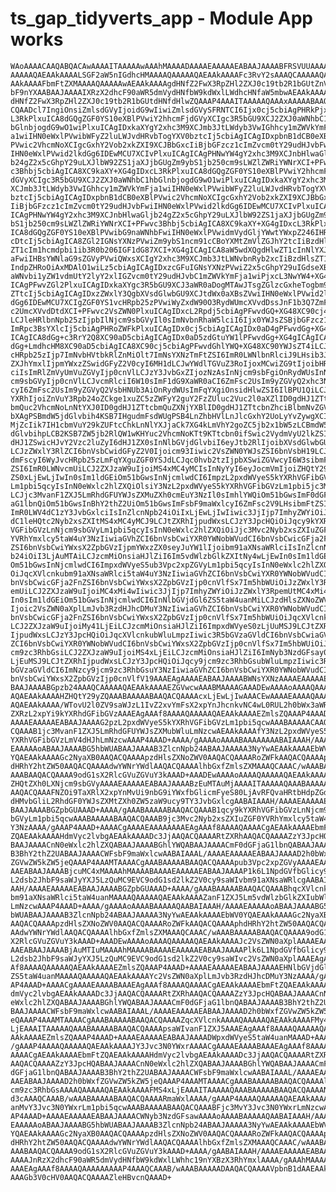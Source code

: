 # ts_gap_tidyverts_app - Module App works

    WAoAAAACAAQABQACAwAAAAITAAAAAwAAAhMAAAADAAAAEAAAAAEABAAJAAAABFRSVUUAAAAQ
    AAAAAQAEAAkAAAALSGF2aW5nIGdhcHMAAAAQAAAAAQAEAAkAAAAFc3RvY2sAAAQCAAAAAQAE
    AAkAAAAFbmFtZXMAAAAQAAAAAwAEAAkAAAAgdHNfZ2FwX3RpZHl2ZXJ0c19tb2R1bGUtZnVs
    bF9nYXAABAAJAAAAIXRzX2dhcF90aWR5dmVydHNfbW9kdWxlLWdhcHNfaW5mbwAEAAkAAAAf
    dHNfZ2FwX3RpZHl2ZXJ0c19tb2R1bGUtdHNfdHlwZQAAAP4AAAITAAAAAQAAAxAAAAABAAQA
    CQAADcl7IngiOnsiZmlsdGVyIjoidG9wIiwiZmlsdGVySFRNTCI6Ijx0cj5cbiAgPHRkPjxc
    L3RkPlxuICA8dGQgZGF0YS10eXBlPVwiY2hhcmFjdGVyXCIgc3R5bGU9XCJ2ZXJ0aWNhbC1h
    bGlnbjogdG9wO1wiPlxuICAgIDxkaXYgY2xhc3M9XCJmb3JtLWdyb3VwIGhhcy1mZWVkYmFj
    a1wiIHN0eWxlPVwibWFyZ2luLWJvdHRvbTogYXV0bztcIj5cbiAgICAgIDxpbnB1dCB0eXBl
    PVwic2VhcmNoXCIgcGxhY2Vob2xkZXI9XCJBbGxcIiBjbGFzcz1cImZvcm0tY29udHJvbFwi
    IHN0eWxlPVwid2lkdGg6IDEwMCU7XCIvPlxuICAgICAgPHNwYW4gY2xhc3M9XCJnbHlwaGlj
    b24gZ2x5cGhpY29uLXJlbW92ZS1jaXJjbGUgZm9ybS1jb250cm9sLWZlZWRiYWNrXCI+PFwv
    c3Bhbj5cbiAgICA8XC9kaXY+XG4gIDxcL3RkPlxuICA8dGQgZGF0YS10eXBlPVwiY2hhcmFj
    dGVyXCIgc3R5bGU9XCJ2ZXJ0aWNhbC1hbGlnbjogdG9wO1wiPlxuICAgIDxkaXYgY2xhc3M9
    XCJmb3JtLWdyb3VwIGhhcy1mZWVkYmFja1wiIHN0eWxlPVwibWFyZ2luLWJvdHRvbTogYXV0
    bztcIj5cbiAgICAgIDxpbnB1dCB0eXBlPVwic2VhcmNoXCIgcGxhY2Vob2xkZXI9XCJBbGxc
    IiBjbGFzcz1cImZvcm0tY29udHJvbFwiIHN0eWxlPVwid2lkdGg6IDEwMCU7XCIvPlxuICAg
    ICAgPHNwYW4gY2xhc3M9XCJnbHlwaGljb24gZ2x5cGhpY29uLXJlbW92ZS1jaXJjbGUgZm9y
    bS1jb250cm9sLWZlZWRiYWNrXCI+PFwvc3Bhbj5cbiAgICA8XC9kaXY+XG4gIDxcL3RkPlxu
    ICA8dGQgZGF0YS10eXBlPVwibG9naWNhbFwiIHN0eWxlPVwidmVydGljYWwtYWxpZ246IHRv
    cDtcIj5cbiAgICA8ZGl2IGNsYXNzPVwiZm9ybS1ncm91cCBoYXMtZmVlZGJhY2tcIiBzdHls
    ZT1cIm1hcmdpbi1ib3R0b206IGF1dG87XCI+XG4gICAgICA8aW5wdXQgdHlwZT1cInNlYXJj
    aFwiIHBsYWNlaG9sZGVyPVwiQWxsXCIgY2xhc3M9XCJmb3JtLWNvbnRyb2xcIiBzdHlsZT1c
    IndpZHRoOiAxMDAlO1wiLz5cbiAgICAgIDxzcGFuIGNsYXNzPVwiZ2x5cGhpY29uIGdseXBo
    aWNvbi1yZW1vdmUtY2lyY2xlIGZvcm0tY29udHJvbC1mZWVkYmFja1wiPjxcL3NwYW4+XG4g
    ICAgPFwvZGl2PlxuICAgIDxkaXYgc3R5bGU9XCJ3aWR0aDogMTAwJTsgZGlzcGxheTogbm9u
    ZTtcIj5cbiAgICAgIDxzZWxlY3QgbXVsdGlwbGU9XCJtdWx0aXBsZVwiIHN0eWxlPVwid2lk
    dGg6IDEwMCU7XCIgZGF0YS1vcHRpb25zPVwiWyZxdW90O3RydWUmcXVvdDssJnF1b3Q7ZmFs
    c2UmcXVvdDtdXCI+PFwvc2VsZWN0PlxuICAgIDxcL2Rpdj5cbiAgPFwvdGQ+XG48XC90cj4i
    LCJleHRlbnNpb25zIjpbIlNjcm9sbGVyIl0sImNvbnRhaW5lciI6Ijx0YWJsZSBjbGFzcz1c
    ImRpc3BsYXlcIj5cbiAgPHRoZWFkPlxuICAgIDx0cj5cbiAgICAgIDx0aD4gPFwvdGg+XG4g
    ICAgICA8dGg+c3RrY2Q8XC90aD5cbiAgICAgIDx0aD5zdGtuYW1lPFwvdGg+XG4gICAgICA8
    dGg+LmdhcHM8XC90aD5cbiAgICA8XC90cj5cbiAgPFwvdGhlYWQ+XG48XC90YWJsZT4iLCJv
    cHRpb25zIjp7ImNvbHVtbkRlZnMiOlt7ImNsYXNzTmFtZSI6ImR0LWNlbnRlciJ9LHsib3Jk
    ZXJhYmxlIjpmYWxzZSwidGFyZ2V0cyI6MH1dLCJwYWdlTGVuZ3RoIjoxMCwiZG9tIjoibHRp
    ciIsImRlZmVyUmVuZGVyIjp0cnVlLCJzY3JvbGxZIjozNzAsInNjcm9sbFgiOnRydWUsInNj
    cm9sbGVyIjp0cnVlLCJvcmRlciI6W10sImF1dG9XaWR0aCI6ZmFsc2UsIm9yZGVyQ2xhc3Nl
    cyI6ZmFsc2UsIm9yZGVyQ2VsbHNUb3AiOnRydWUsImFqYXgiOnsidHlwZSI6IlBPU1QiLCJk
    YXRhIjoiZnVuY3Rpb24oZCkge1xuZC5zZWFyY2guY2FzZUluc2Vuc2l0aXZlID0gdHJ1ZTtc
    bmQuc2VhcmNoLnNtYXJ0ID0gdHJ1ZTtcbmQuZXNjYXBlID0gdHJ1ZTtcbnZhciBlbmNvZGVB
    bXAgPSBmdW5jdGlvbih4KSB7IHgudmFsdWUgPSB4LnZhbHVlLnJlcGxhY2UoLyYvZywgXCIl
    MjZcIik7IH1cbmVuY29kZUFtcChkLnNlYXJjaCk7XG4kLmVhY2goZC5jb2x1bW5zLCBmdW5j
    dGlvbihpLCB2KSB7ZW5jb2RlQW1wKHYuc2VhcmNoKTt9KTtcbn0ifSwic2VydmVyU2lkZSI6
    dHJ1ZSwicHJvY2Vzc2luZyI6dHJ1ZX0sInNlbGVjdGlvbiI6eyJtb2RlIjoibXVsdGlwbGUi
    LCJzZWxlY3RlZCI6bnVsbCwidGFyZ2V0Ijoicm93Iiwic2VsZWN0YWJsZSI6bnVsbH19LCJl
    dmFscyI6WyJvcHRpb25zLmFqYXguZGF0YSJdLCJqc0hvb2tzIjpbXSwiZGVwcyI6W3sibmFt
    ZSI6ImR0LWNvcmUiLCJ2ZXJzaW9uIjoiMS4xMC4yMCIsInNyYyI6eyJocmVmIjoiZHQtY29y
    ZS0xLjEwLjIwIn0sIm1ldGEiOm51bGwsInNjcmlwdCI6ImpzL2pxdWVyeS5kYXRhVGFibGVz
    Lm1pbi5qcyIsInN0eWxlc2hlZXQiOlsiY3NzL2pxdWVyeS5kYXRhVGFibGVzLm1pbi5jc3Mi
    LCJjc3MvanF1ZXJ5LmRhdGFUYWJsZXMuZXh0cmEuY3NzIl0sImhlYWQiOm51bGwsImF0dGFj
    aG1lbnQiOm51bGwsInBhY2thZ2UiOm51bGwsImFsbF9maWxlcyI6ZmFsc2V9LHsibmFtZSI6
    ImR0LWV4dC1zY3JvbGxlciIsInZlcnNpb24iOiIxLjEwLjIwIiwic3JjIjp7ImhyZWYiOiJk
    dC1leHQtc2Nyb2xsZXItMS4xMC4yMCJ9LCJtZXRhIjpudWxsLCJzY3JpcHQiOiJqcy9kYXRh
    VGFibGVzLnNjcm9sbGVyLm1pbi5qcyIsInN0eWxlc2hlZXQiOiJjc3Mvc2Nyb2xsZXIuZGF0
    YVRhYmxlcy5taW4uY3NzIiwiaGVhZCI6bnVsbCwiYXR0YWNobWVudCI6bnVsbCwicGFja2Fn
    ZSI6bnVsbCwiYWxsX2ZpbGVzIjpmYWxzZX0seyJuYW1lIjoibm91aXNsaWRlciIsInZlcnNp
    b24iOiI3LjAuMTAiLCJzcmMiOnsiaHJlZiI6Im5vdWlzbGlkZXItNy4wLjEwIn0sIm1ldGEi
    Om51bGwsInNjcmlwdCI6ImpxdWVyeS5ub3Vpc2xpZGVyLm1pbi5qcyIsInN0eWxlc2hlZXQi
    OiJqcXVlcnkubm91aXNsaWRlci5taW4uY3NzIiwiaGVhZCI6bnVsbCwiYXR0YWNobWVudCI6
    bnVsbCwicGFja2FnZSI6bnVsbCwiYWxsX2ZpbGVzIjp0cnVlfSx7Im5hbWUiOiJzZWxlY3Rp
    emUiLCJ2ZXJzaW9uIjoiMC4xMi4wIiwic3JjIjp7ImhyZWYiOiJzZWxlY3RpemUtMC4xMi4w
    In0sIm1ldGEiOm51bGwsInNjcmlwdCI6InNlbGVjdGl6ZS5taW4uanMiLCJzdHlsZXNoZWV0
    Ijoic2VsZWN0aXplLmJvb3RzdHJhcDMuY3NzIiwiaGVhZCI6bnVsbCwiYXR0YWNobWVudCI6
    bnVsbCwicGFja2FnZSI6bnVsbCwiYWxsX2ZpbGVzIjp0cnVlfSx7Im5hbWUiOiJqcXVlcnki
    LCJ2ZXJzaW9uIjoiMy41LjEiLCJzcmMiOnsiaHJlZiI6ImpxdWVyeS0zLjUuMSJ9LCJtZXRh
    IjpudWxsLCJzY3JpcHQiOiJqcXVlcnkubWluLmpzIiwic3R5bGVzaGVldCI6bnVsbCwiaGVh
    ZCI6bnVsbCwiYXR0YWNobWVudCI6bnVsbCwiYWxsX2ZpbGVzIjp0cnVlfSx7Im5hbWUiOiJj
    cm9zc3RhbGsiLCJ2ZXJzaW9uIjoiMS4xLjEiLCJzcmMiOnsiaHJlZiI6ImNyb3NzdGFsay0x
    LjEuMSJ9LCJtZXRhIjpudWxsLCJzY3JpcHQiOiJqcy9jcm9zc3RhbGsubWluLmpzIiwic3R5
    bGVzaGVldCI6ImNzcy9jcm9zc3RhbGsuY3NzIiwiaGVhZCI6bnVsbCwiYXR0YWNobWVudCI6
    bnVsbCwiYWxsX2ZpbGVzIjp0cnVlfV19AAAEAgAAAAEABAAJAAAABWNsYXNzAAAAEAAAAAEA
    BAAJAAAABGpzb24AAAQCAAAAAQAEAAkAAAAEZGVwcwAAABMAAAAGAAADEwAAAAoAAAAQAAAA
    AQAEAAkAAAAHZHQtY29yZQAAABAAAAABAAQACQAAAAcxLjEwLjIwAAACEwAAAAEAAAAQAAAA
    AQAEAAkAAAA/WTovU2l0ZV9saWJzL1IvZ2xvYmFsX2xpYnJhcnkvNC4wL0RUL2h0bWx3aWRn
    ZXRzL2xpYi9kYXRhdGFibGVzAAAEAgAAAf8AAAAQAAAAAQAEAAkAAAAEZmlsZQAAAP4AAAD+
    AAAAEAAAAAEABAAJAAAAG2pzL2pxdWVyeS5kYXRhVGFibGVzLm1pbi5qcwAAABAAAAACAAQA
    CQAAAB1jc3MvanF1ZXJ5LmRhdGFUYWJsZXMubWluLmNzcwAEAAkAAAAfY3NzL2pxdWVyeS5k
    YXRhVGFibGVzLmV4dHJhLmNzcwAAAP4AAAD+AAAA/gAAAAoAAAABAAAAAAAABAIAAAH/AAAA
    EAAAAAoABAAJAAAABG5hbWUABAAJAAAAB3ZlcnNpb24ABAAJAAAAA3NyYwAEAAkAAAAEbWV0
    YQAEAAkAAAAGc2NyaXB0AAQACQAAAApzdHlsZXNoZWV0AAQACQAAAARoZWFkAAQACQAAAAph
    dHRhY2htZW50AAQACQAAAAdwYWNrYWdlAAQACQAAAAlhbGxfZmlsZXMAAAQCAAAC/wAAABAA
    AAABAAQACQAAAA9odG1sX2RlcGVuZGVuY3kAAAD+AAADEwAAAAoAAAAQAAAAAQAEAAkAAAAP
    ZHQtZXh0LXNjcm9sbGVyAAAAEAAAAAEABAAJAAAABzEuMTAuMjAAAAITAAAAAQAAABAAAAAB
    AAQACQAAAFNZOi9TaXRlX2xpYnMvUi9nbG9iYWxfbGlicmFyeS80LjAvRFQvaHRtbHdpZGdl
    dHMvbGliL2RhdGF0YWJsZXMtZXh0ZW5zaW9ucy9TY3JvbGxlcgAABAIAAAH/AAAAEAAAAAEA
    BAAJAAAABGZpbGUAAAD+AAAA/gAAABAAAAABAAQACQAAAB1qcy9kYXRhVGFibGVzLnNjcm9s
    bGVyLm1pbi5qcwAAABAAAAABAAQACQAAAB9jc3Mvc2Nyb2xsZXIuZGF0YVRhYmxlcy5taW4u
    Y3NzAAAA/gAAAP4AAAD+AAAACgAAAAEAAAAAAAAEAgAAAf8AAAAQAAAACgAEAAkAAAAEbmFt
    ZQAEAAkAAAAHdmVyc2lvbgAEAAkAAAADc3JjAAQACQAAAARtZXRhAAQACQAAAAZzY3JpcHQA
    BAAJAAAACnN0eWxlc2hlZXQABAAJAAAABGhlYWQABAAJAAAACmF0dGFjaG1lbnQABAAJAAAA
    B3BhY2thZ2UABAAJAAAACWFsbF9maWxlcwAABAIAAAL/AAAAEAAAAAEABAAJAAAAD2h0bWxf
    ZGVwZW5kZW5jeQAAAP4AAAMTAAAACgAAABAAAAABAAQACQAAAApub3Vpc2xpZGVyAAAAEAAA
    AAEABAAJAAAABjcuMC4xMAAAAhMAAAABAAAAEAAAAAEABAAJAAAAP1k6L1NpdGVfbGlicy9S
    L2dsb2JhbF9saWJyYXJ5LzQuMC9EVC9odG1sd2lkZ2V0cy9saWIvbm91aXNsaWRlcgAABAIA
    AAH/AAAAEAAAAAEABAAJAAAABGZpbGUAAAD+AAAA/gAAABAAAAABAAQACQAAABhqcXVlcnku
    bm91aXNsaWRlci5taW4uanMAAAAQAAAAAQAEAAkAAAAZanF1ZXJ5Lm5vdWlzbGlkZXIubWlu
    LmNzcwAAAP4AAAD+AAAA/gAAAAoAAAABAAAAAQAABAIAAAH/AAAAEAAAAAoABAAJAAAABG5h
    bWUABAAJAAAAB3ZlcnNpb24ABAAJAAAAA3NyYwAEAAkAAAAEbWV0YQAEAAkAAAAGc2NyaXB0
    AAQACQAAAApzdHlsZXNoZWV0AAQACQAAAARoZWFkAAQACQAAAAphdHRhY2htZW50AAQACQAA
    AAdwYWNrYWdlAAQACQAAAAlhbGxfZmlsZXMAAAQCAAAC/wAAABAAAAABAAQACQAAAA9odG1s
    X2RlcGVuZGVuY3kAAAD+AAADEwAAAAoAAAAQAAAAAQAEAAkAAAAJc2VsZWN0aXplAAAAEAAA
    AAEABAAJAAAABjAuMTIuMAAAAhMAAAABAAAAEAAAAAEABAAJAAAAPlk6L1NpdGVfbGlicy9S
    L2dsb2JhbF9saWJyYXJ5LzQuMC9EVC9odG1sd2lkZ2V0cy9saWIvc2VsZWN0aXplAAAEAgAA
    Af8AAAAQAAAAAQAEAAkAAAAEZmlsZQAAAP4AAAD+AAAAEAAAAAEABAAJAAAAEHNlbGVjdGl6
    ZS5taW4uanMAAAAQAAAAAQAEAAkAAAAYc2VsZWN0aXplLmJvb3RzdHJhcDMuY3NzAAAA/gAA
    AP4AAAD+AAAACgAAAAEAAAABAAAEAgAAAf8AAAAQAAAACgAEAAkAAAAEbmFtZQAEAAkAAAAH
    dmVyc2lvbgAEAAkAAAADc3JjAAQACQAAAARtZXRhAAQACQAAAAZzY3JpcHQABAAJAAAACnN0
    eWxlc2hlZXQABAAJAAAABGhlYWQABAAJAAAACmF0dGFjaG1lbnQABAAJAAAAB3BhY2thZ2UA
    BAAJAAAACWFsbF9maWxlcwAABAIAAAL/AAAAEAAAAAEABAAJAAAAD2h0bWxfZGVwZW5kZW5j
    eQAAAP4AAAMTAAAACgAAABAAAAABAAQACQAAAAZqcXVlcnkAAAAQAAAAAQAEAAkAAAAFMy41
    LjEAAAITAAAAAQAAABAAAAABAAQACQAAAApsaWIvanF1ZXJ5AAAEAgAAAf8AAAAQAAAAAQAE
    AAkAAAAEZmlsZQAAAP4AAAD+AAAAEAAAAAEABAAJAAAADWpxdWVyeS5taW4uanMAAAD+AAAA
    /gAAAP4AAAAQAAAAAQAEAAkAAAAJY3Jvc3N0YWxrAAAACgAAAAEAAAABAAAEAgAAAf8AAAAQ
    AAAACgAEAAkAAAAEbmFtZQAEAAkAAAAHdmVyc2lvbgAEAAkAAAADc3JjAAQACQAAAARtZXRh
    AAQACQAAAAZzY3JpcHQABAAJAAAACnN0eWxlc2hlZXQABAAJAAAABGhlYWQABAAJAAAACmF0
    dGFjaG1lbnQABAAJAAAAB3BhY2thZ2UABAAJAAAACWFsbF9maWxlcwAABAIAAAL/AAAAEAAA
    AAEABAAJAAAAD2h0bWxfZGVwZW5kZW5jeQAAAP4AAAMTAAAACgAAABAAAAABAAQACQAAAAlj
    cm9zc3RhbGsAAAAQAAAAAQAEAAkAAAAFMS4xLjEAAAITAAAAAQAAABAAAAABAAQACQAAAAN3
    d3cAAAQCAAAB/wAAABAAAAABAAQACQAAAARmaWxlAAAA/gAAAP4AAAAQAAAAAQAEAAkAAAAT
    anMvY3Jvc3N0YWxrLm1pbi5qcwAAABAAAAABAAQACQAAABFjc3MvY3Jvc3N0YWxrLmNzcwAA
    AP4AAAD+AAAAEAAAAAEABAAJAAAACWNyb3NzdGFsawAAAAoAAAABAAAAAQAABAIAAAH/AAAA
    EAAAAAoABAAJAAAABG5hbWUABAAJAAAAB3ZlcnNpb24ABAAJAAAAA3NyYwAEAAkAAAAEbWV0
    YQAEAAkAAAAGc2NyaXB0AAQACQAAAApzdHlsZXNoZWV0AAQACQAAAARoZWFkAAQACQAAAAph
    dHRhY2htZW50AAQACQAAAAdwYWNrYWdlAAQACQAAAAlhbGxfZmlsZXMAAAQCAAAC/wAAABAA
    AAABAAQACQAAAA9odG1sX2RlcGVuZGVuY3kAAAD+AAAA/gAABAIAAAH/AAAAEAAAAAEABAAJ
    AAAAJnRzX2dhcF90aWR5dmVydHNfbW9kdWxlLWhhc19nYXBzX3RhYmxlAAAA/gAAAhMAAAAA
    AAAEAgAAAf8AAAAQAAAAAAAAAP4AAAQCAAAB/wAAABAAAAADAAQACQAAAAVpbnB1dAAEAAkA
    AAAGb3V0cHV0AAQACQAAAAZleHBvcnQAAAD+

